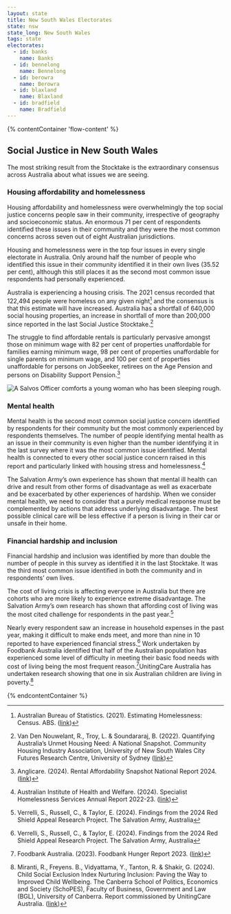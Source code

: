 ```yaml
---
layout: state
title: New South Wales Electorates
state: nsw
state_long: New South Wales
tags: state
electorates:
  - id: banks
    name: Banks
  - id: bennelong
    name: Bennelong
  - id: berowra
    name: Berowra
  - id: blaxland
    name: Blaxland
  - id: bradfield
    name: Bradfield
---
```


{% contentContainer 'flow-content' %}

## Social Justice in New South Wales

The most striking result from the Stocktake is the extraordinary consensus across Australia about what issues we are seeing.

### Housing affordability and homelessness

Housing affordability and homelessness were overwhelmingly the top social justice concerns people saw in their community, irrespective of geography and socioeconomic status. An enormous 71 per cent of respondents identified these issues in their community and they were the most common concerns across seven out of eight Australian jurisdictions.

Housing and homelessness were in the top four issues in every single electorate in Australia. Only around half the number of people who identified this issue in their community identified it in their own lives (35.52 per cent), although this still places it as the second most common issue respondents had personally experienced.

Australia is experiencing a housing crisis. The 2021 census recorded that 122,494 people were homeless on any given night[^1] and the consensus is that this estimate will have increased. Australia has a shortfall of 640,000 social housing properties, an increase in shortfall of more than 200,000 since reported in the last Social Justice Stocktake.[^2]

The struggle to find affordable rentals is particularly pervasive amongst those on minimum wage with 82 per cent of properties unaffordable for families earning minimum wage, 98 per cent of properties unaffordable for single parents on minimum wage, and 100 per cent of properties unaffordable for persons on JobSeeker, retirees on the Age Pension and persons on Disability Support Pension.[^3]

![A Salvos Officer comforts a young  woman who has been sleeping rough.](https://www.salvationarmy.org.au/scribe/sites/auesalvos/files/sjs25/tsa-homelessness-1547.jpg)

### Mental health

Mental health is the second most common social justice concern identified by respondents for their community but the most commonly experienced by respondents themselves. The number of people identifying mental health as an issue in their community is even higher than the number identifying it in the last survey where it was the most common issue identified. Mental health is connected to every other social justice concern raised in this report and particularly linked with housing stress and homelessness.[^4]

The Salvation Army’s own experience has shown that mental ill health can drive and result from other forms of disadvantage as well as exacerbate and be exacerbated by other experiences of hardship. When we consider mental health, we need to consider that a purely medical response must be complemented by actions that address underlying disadvantage. The best possible clinical care will be less effective if a person is living in their car or unsafe in their home.

### Financial hardship and inclusion

Financial hardship and inclusion was identified by more than double the number of people in this survey as identified it in the last Stocktake. It was the third most common issue identified in both the community and in respondents’ own lives.

The cost of living crisis is affecting everyone in Australia but there are cohorts who are more likely to experience extreme disadvantage. The Salvation Army’s own research has shown that affording cost of living was the most cited challenge for respondents in the past year.[^5]

Nearly every respondent saw an increase in household expenses in the past year, making it difficult to make ends meet, and more than nine in 10 reported to have experienced financial stress.[^6] Work undertaken by Foodbank Australia identified that half of the Australian population has experienced some level of difficulty in meeting their basic food needs with cost of living being the most frequent reason.[^7]UnitingCare Australia has undertaken research showing that one in six Australian children are living in poverty.[^8]

[^1]: Australian Bureau of Statistics. (2021). Estimating Homelessness: Census. ABS. ([link](https://www.abs.gov.au/statistics/people/housing/estimating-homelessness-census/latest-release#cite-window1))
[^2]: Van Den Nouwelant, R., Troy, L. & Soundararaj, B. (2022). Quantifying Australia’s Unmet Housing Need: A National Snapshot. Community Housing Industry Association, University of New South Wales City Futures Research Centre, University of Sydney ([link](https://apo.org.au/sites/default/files/resource-files/2022-11/apo-nid320820.pdf))
[^3]: Anglicare. (2024). Rental Affordability Snapshot National Report 2024. ([link](https://www.anglicare.asn.au/wp-content/uploads/2024/04/Rental-Affordability-Snapshot-National-Report.pdf))
[^4]: Australian Institute of Health and Welfare. (2024). Specialist Homelessness Services Annual Report 2022-23. ([link](https://www.aihw.gov.au/reports/homelessness-services/specialist-homelessness-services-annual-report/contents/clients-with-a-current-mental-health-issue))
[^5]: Verrelli, S., Russell, C., & Taylor, E. (2024). Findings from the 2024 Red Shield Appeal Research Project. The Salvation Army, Australia
[^6]: Verrelli, S., Russell, C., & Taylor, E. (2024). Findings from the 2024 Red Shield Appeal Research Project. The Salvation Army, Australia
[^7]: Foodbank Australia. (2023). Foodbank Hunger Report 2023. ([link](https://reports.foodbank.org.au/foodbank-hunger-report-2023/))
[^8]: Miranti, R., Freyens. B., Vidyattama, Y., Tanton, R. & Shakir, G. (2024). Child Social Exclusion Index Nurturing Inclusion: Paving the Way to Improved Child Wellbeing. The Canberra School of Politics, Economics and Society (SchoPES), Faculty of Business, Government and Law (BGL), University of Canberra. Report commissioned by UnitingCare Australia. ([link](https://unitingcare.org.au/wp-content/uploads/2024/03/2024-Child-Social-Exclusion-Report-FINAL.pdf))

{% endcontentContainer %}
